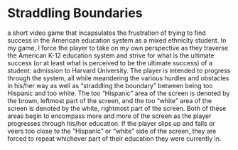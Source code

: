 # Straddling Boundaries
a short video game that incapsulates the frustration of trying to find success in the American education system as a mixed ethnicity student. In my game, I force the player to take on my own perspective as they traverse the American K-12 education system and strive for what is the ultimate success (or at least what is perceived to be the ultimate success) of a student: admission to Harvard University. The player is intended to progress through the system, all while meandering the various hurdles and obstacles in his/her way as well as “straddling the boundary” between being too Hispanic and too white. The too “Hispanic” area of the screen is denoted by the brown, leftmost part of the screen, and the too “white” area of the screen is denoted by the white, rightmost part of the screen. Both of these areas begin to encompass more and more of the screen as the player progresses through his/her education. If the player slips up and falls or veers too close to the “Hispanic” or “white” side of the screen, they are forced to repeat whichever part of their education they were currently in.
